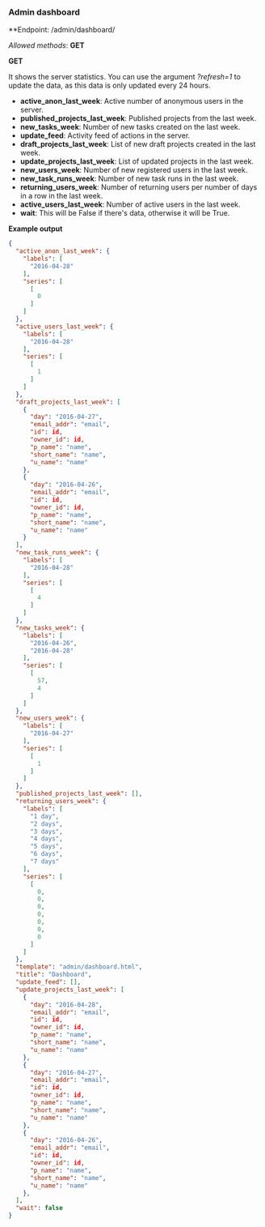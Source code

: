 ### Admin dashboard

\*\*Endpoint: /admin/dashboard/

*Allowed methods*: **GET**

**GET**

It shows the server statistics. You can use the argument *?refresh=1* to
update the data, as this data is only updated every 24 hours.

-   **active\_anon\_last\_week**: Active number of anonymous users in
    the server.
-   **published\_projects\_last\_week**: Published projects from the
    last week.
-   **new\_tasks\_week**: Number of new tasks created on the last week.
-   **update\_feed**: Activity feed of actions in the server.
-   **draft\_projects\_last\_week**: List of new draft projects created
    in the last week.
-   **update\_projects\_last\_week**: List of updated projects in the
    last week.
-   **new\_users\_week**: Number of new registered users in the last
    week.
-   **new\_task\_runs\_week**: Number of new task runs in the last week.
-   **returning\_users\_week**: Number of returning users per number of
    days in a row in the last week.
-   **active\_users\_last\_week**: Number of active users in the last
    week.
-   **wait**: This will be False if there's data, otherwise it will be
    True.

**Example output**

```json
{
  "active_anon_last_week": {
    "labels": [
      "2016-04-28"
    ],
    "series": [
      [
        0
      ]
    ]
  },
  "active_users_last_week": {
    "labels": [
      "2016-04-28"
    ],
    "series": [
      [
        1
      ]
    ]
  },
  "draft_projects_last_week": [
    {
      "day": "2016-04-27",
      "email_addr": "email",
      "id": id,
      "owner_id": id,
      "p_name": "name",
      "short_name": "name",
      "u_name": "name"
    },
    {
      "day": "2016-04-26",
      "email_addr": "email",
      "id": id,
      "owner_id": id,
      "p_name": "name",
      "short_name": "name",
      "u_name": "name"
    }
  ],
  "new_task_runs_week": {
    "labels": [
      "2016-04-28"
    ],
    "series": [
      [
        4
      ]
    ]
  },
  "new_tasks_week": {
    "labels": [
      "2016-04-26",
      "2016-04-28"
    ],
    "series": [
      [
        57,
        4
      ]
    ]
  },
  "new_users_week": {
    "labels": [
      "2016-04-27"
    ],
    "series": [
      [
        1
      ]
    ]
  },
  "published_projects_last_week": [],
  "returning_users_week": {
    "labels": [
      "1 day",
      "2 days",
      "3 days",
      "4 days",
      "5 days",
      "6 days",
      "7 days"
    ],
    "series": [
      [
        0,
        0,
        0,
        0,
        0,
        0,
        0
      ]
    ]
  },
  "template": "admin/dashboard.html",
  "title": "Dashboard",
  "update_feed": [],
  "update_projects_last_week": [
    {
      "day": "2016-04-28",
      "email_addr": "email",
      "id": id,
      "owner_id": id,
      "p_name": "name",
      "short_name": "name",
      "u_name": "name"
    },
    {
      "day": "2016-04-27",
      "email_addr": "email",
      "id": id,
      "owner_id": id,
      "p_name": "name",
      "short_name": "name",
      "u_name": "name"
    },
    {
      "day": "2016-04-26",
      "email_addr": "email",
      "id": id,
      "owner_id": id,
      "p_name": "name",
      "short_name": "name",
      "u_name": "name"
    },
  ],
  "wait": false
}
```


